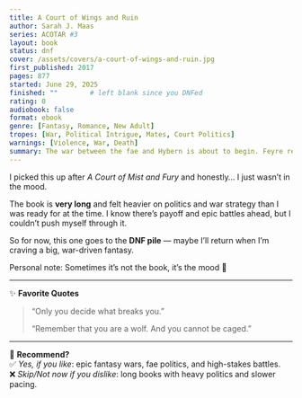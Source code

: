 ```yaml
---
title: A Court of Wings and Ruin
author: Sarah J. Maas
series: ACOTAR #3
layout: book
status: dnf
cover: /assets/covers/a-court-of-wings-and-ruin.jpg
first_published: 2017
pages: 877
started: June 29, 2025
finished: ""        # left blank since you DNFed
rating: 0
audiobook: false
format: ebook
genre: [Fantasy, Romance, New Adult]
tropes: [War, Political Intrigue, Mates, Court Politics]
warnings: [Violence, War, Death]
summary: The war between the fae and Hybern is about to begin. Feyre returns to the Spring Court to gather information, while the Night Court prepares for battle. Loyalties are tested, new alliances are forged, and the fate of Prythian hangs in the balance.
---
```


I picked this up after *A Court of Mist and Fury* and honestly… I just wasn’t in the mood.  

The book is **very long** and felt heavier on politics and war strategy than I was ready for at the time. I know there’s payoff and epic battles ahead, but I couldn’t push myself through it.  

So for now, this one goes to the **DNF pile** — maybe I’ll return when I’m craving a big, war-driven fantasy.  

<div class="note">
  Personal note: Sometimes it’s not the book, it’s the mood 💜
</div>

---

✨ **Favorite Quotes**  
> “Only you decide what breaks you.”  
>  
> “Remember that you are a wolf. And you cannot be caged.”  

---

🤔 **Recommend?**  
✅ *Yes, if you like*: epic fantasy wars, fae politics, and high-stakes battles.  
❌ *Skip/Not now if you dislike*: long books with heavy politics and slower pacing.
